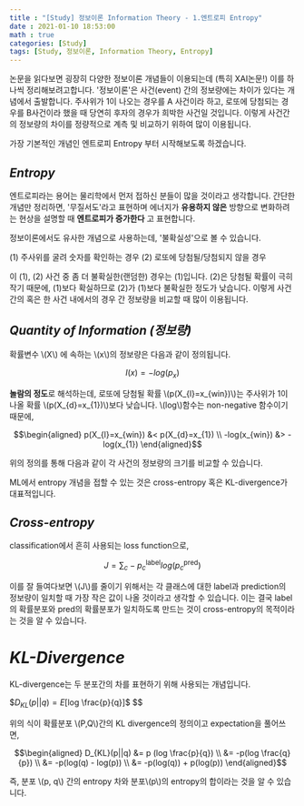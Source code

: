 ```yaml
---
title : "[Study] 정보이론 Information Theory - 1.엔트로피 Entropy"
date : 2021-01-10 18:53:00
math : true
categories: [Study]
tags: [Study, 정보이론, Information Theory, Entropy]
---
```


논문을 읽다보면 굉장히 다양한 정보이론 개념들이 이용되는데 (특히 XAI논문!) 이를 하나씩 정리해보려고합니다.
'정보이론'은 사건(event) 간의 정보량에는 차이가 있다는 개념에서 출발합니다.
주사위가 1이 나오는 경우를 A 사건이라 하고, 로또에 당첨되는 경우를 B사건이라 했을 때 당연히 후자의 경우가 희박한 사건일 것입니다.
이렇게 사건간의 정보량의 차이를 정량적으로 계측 및 비교하기 위하여 많이 이용됩니다.

가장 기본적인 개념인 엔트로피 Entropy 부터 시작해보도록 하겠습니다.

## *Entropy*

엔트로피라는 용어는 물리학에서 먼저 접하신 분들이 많을 것이라고 생각합니다.
간단한 개념만 정리하면, '무질서도'라고 표현하며 에너지가 **유용하지 않은** 방향으로 변화하려는 현상을 설명할 때 **엔트로피가 증가한다** 고 표현합니다.

정보이론에서도 유사한 개념으로 사용하는데, '불확실성'으로 볼 수 있습니다.

 (1) 주사위를 굴려 숫자를 확인하는 경우
 (2) 로또에 당첨될/당첨되지 않을 경우

이 (1), (2) 사건 중 좀 더 불확실한(랜덤한) 경우는 (1)입니다.
(2)은 당첨될 확률이 극히 작기 때문에, (1)보다 확실하므로 (2)가 (1)보다 불확실한 정도가 낮습니다.
이렇게 사건 간의 혹은 한 사건 내에서의 경우 간 정보량을 비교할 때 많이 이용됩니다.

## *Quantity of Information (정보량)*

확률변수 \\(X\\) 에 속하는 \\(x\\)의 정보량은 다음과 같이 정의됩니다.

$$I(x)=-log(p_{x})$$

**놀람의 정도**로 해석하는데, 로또에 당첨될 확률 \\(p(X_{l}=x_{win})\\)는 주사위가 1이 나올 확률 \\(p(X_{d}=x_{1})\\)보다 낮습니다.
\\(log\\)함수는 non-negative 함수이기 때문에,

 $$\begin{aligned}
 p(X_{l}=x_{win}) &< p(X_{d}=x_{1})  \\
 -log(x_{win}) &> -log(x_{1})
 \end{aligned}$$

위의 정의를 통해 다음과 같이 각 사건의 정보량의 크기를 비교할 수 있습니다.

ML에서 entropy 개념을 접할 수 있는 것은 cross-entropy 혹은 KL-divergence가 대표적입니다.

## *Cross-entropy*

classification에서 흔히 사용되는 loss function으로,

$$J=\sum_{c}-p_{c}^{\text{label}}log(p_{c}^{\text{pred}})$$

이를 잘 들여다보면 \\(J\\)를 줄이기 위해서는 각 클래스에 대한 label과 prediction의 정보량이 일치할 때 가장 작은 값이 나올 것이라고 생각할 수 있습니다.
 이는 결국 label의 확률분포와 pred의 확률분포가 일치하도록 만드는 것이 cross-entropy의 목적이라는 것을 알 수 있습니다.

# *KL-Divergence*

KL-divergence는 두 분포간의 차를 표현하기 위해 사용되는 개념입니다.

$$D_{KL}(p||q)=E$[log \frac{p}{q}]$ $$

위의 식이 확률분포 \\(P,Q\\)간의 KL divergence의 정의이고 expectation을 풀어쓰면,

$$\begin{aligned}
D_{KL}(p||q) &= p (log \frac{p}{q}) \\
            &= -p(log \frac{q}{p}) \\
            &= -p(log(q) - log(p)) \\
            &= -p(log(q)) + p(log(p))
\end{aligned}$$

즉, 분포 \\(p, q\\) 간의 entropy 차와 분포\\(p\\)의 entropy의 합이라는 것을 알 수 있습니다.


